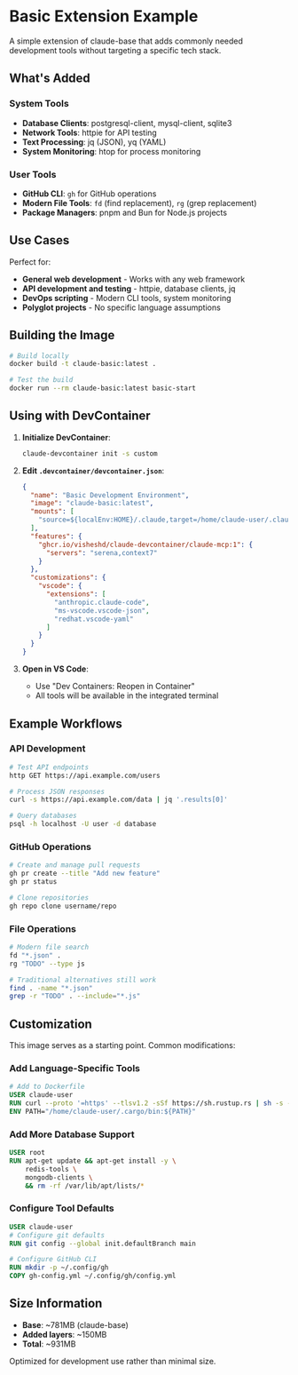 # Basic Extension Example

A simple extension of claude-base that adds commonly needed development tools without targeting a specific tech stack.

## What's Added

### System Tools
- **Database Clients**: postgresql-client, mysql-client, sqlite3
- **Network Tools**: httpie for API testing
- **Text Processing**: jq (JSON), yq (YAML)
- **System Monitoring**: htop for process monitoring

### User Tools
- **GitHub CLI**: `gh` for GitHub operations
- **Modern File Tools**: `fd` (find replacement), `rg` (grep replacement)
- **Package Managers**: pnpm and Bun for Node.js projects

## Use Cases

Perfect for:
- **General web development** - Works with any web framework
- **API development and testing** - httpie, database clients, jq
- **DevOps scripting** - Modern CLI tools, system monitoring
- **Polyglot projects** - No specific language assumptions

## Building the Image

```bash
# Build locally
docker build -t claude-basic:latest .

# Test the build
docker run --rm claude-basic:latest basic-start
```

## Using with DevContainer

1. **Initialize DevContainer**:
   ```bash
   claude-devcontainer init -s custom
   ```

2. **Edit `.devcontainer/devcontainer.json`**:
   ```json
   {
     "name": "Basic Development Environment",
     "image": "claude-basic:latest",
     "mounts": [
       "source=${localEnv:HOME}/.claude,target=/home/claude-user/.claude,type=bind"
     ],
     "features": {
       "ghcr.io/visheshd/claude-devcontainer/claude-mcp:1": {
         "servers": "serena,context7"
       }
     },
     "customizations": {
       "vscode": {
         "extensions": [
           "anthropic.claude-code",
           "ms-vscode.vscode-json",
           "redhat.vscode-yaml"
         ]
       }
     }
   }
   ```

3. **Open in VS Code**:
   - Use "Dev Containers: Reopen in Container"
   - All tools will be available in the integrated terminal

## Example Workflows

### API Development
```bash
# Test API endpoints
http GET https://api.example.com/users

# Process JSON responses
curl -s https://api.example.com/data | jq '.results[0]'

# Query databases
psql -h localhost -U user -d database
```

### GitHub Operations
```bash
# Create and manage pull requests
gh pr create --title "Add new feature"
gh pr status

# Clone repositories
gh repo clone username/repo
```

### File Operations
```bash
# Modern file search
fd "*.json" . 
rg "TODO" --type js

# Traditional alternatives still work
find . -name "*.json"
grep -r "TODO" . --include="*.js"
```

## Customization

This image serves as a starting point. Common modifications:

### Add Language-Specific Tools
```dockerfile
# Add to Dockerfile
USER claude-user
RUN curl --proto '=https' --tlsv1.2 -sSf https://sh.rustup.rs | sh -s -- -y
ENV PATH="/home/claude-user/.cargo/bin:${PATH}"
```

### Add More Database Support
```dockerfile
USER root
RUN apt-get update && apt-get install -y \
    redis-tools \
    mongodb-clients \
    && rm -rf /var/lib/apt/lists/*
```

### Configure Tool Defaults
```dockerfile
USER claude-user
# Configure git defaults
RUN git config --global init.defaultBranch main

# Configure GitHub CLI
RUN mkdir -p ~/.config/gh
COPY gh-config.yml ~/.config/gh/config.yml
```

## Size Information

- **Base**: ~781MB (claude-base)
- **Added layers**: ~150MB
- **Total**: ~931MB

Optimized for development use rather than minimal size.